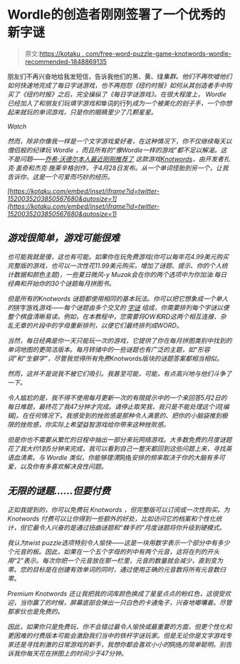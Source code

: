 # Wordle的创造者刚刚签署了一个优秀的新字谜

> 原文:[https://kotaku . com/free-word-puzzle-game-knotwords-wordle-recommended-1848869135](https://kotaku.com/free-word-puzzle-game-knotwords-wordle-recommended-1848869135)

朋友们不再兴奋地给我发短信，告诉我他们的黑、黄、绿[](https://kotaku.com/wordle-today-games-like-alternatives-best-nerdle-heardl-1848782927)*集群。他们不再吹嘘他们如何快速地完成了每日字谜游戏，也不再抱怨《纽约时报》如何从其创造者手中购买了《纽约时报》之后，完全操纵了《每日字谜游戏》。在很大程度上， *Wordle* 已经加入了和朋友们玩填字游戏和*单词的行列*成为一个被美化的刽子手，一个你想起来就玩的单词游戏，只是你的眼睛里少了几颗星星。* 

*Watch*

*然而，除非你像我一样是一个文字游戏爱好者，在这种情况下，你不仅继续每天以僧侣般的纪律玩 *Wordle* ，而且所有的“像Wordle一样的游戏”都不足以解渴。这不是问题——[乔希·沃德尔本人最近刚刚推荐了](https://twitter.com/powerlanguish/status/1520035203850567680) 这款游戏[*Knotwords*](https://playknotwords.com/)，由开发者扎克·盖奇和杰克·施莱辛格创作，于4月28日发布。从一个单词怪胎到另一个，让我告诉你，这是一个可爱而巧妙的经历。*

 *[https://kotaku.com/embed/inset/iframe?id=twitter-1520035203850567680&autosize=1](https://kotaku.com/embed/inset/iframe?id=twitter-1520035203850567680&autosize=1)* 

## *游戏很简单，游戏可能很难*

*也可能我就是傻，这也有可能。如果你在玩免费游戏(你可以每年花4.99美元购买完整版的游戏，也可以一次性花11.99美元购买，增加了谜题、提示、你的个人统计数据和颜色主题)，一些夏日微风-y Muzak会在你的两个选项中为你加油:每日经典和开始你的30个谜题每月拼图书。* 

*但是所有的Knotwords 谜题都使用相同的基本玩法。你可以把它想象成一个单人的*拼字游戏*游戏——每个谜题由多个交叉的 [字谜](https://en.wikipedia.org/wiki/Anagram) 组成，你需要排列每个字谜以便整个棋盘清晰易读。例如，在本教程中，您需要将OW和RD这两个相互连接、杂乱无章的片段中的字母重新排列，以便它们最终排列成WORD。* 

*当然，每日经典是你一天只能玩一次的游戏，它提供了你在每月拼图类别中找到的单词地图的更简洁版本。每月转储中的一些谜题也有广泛的主题，如“形容词”和“生僻字”，尽管我觉得所有免费*Knotwords*版块的谜题答案都相当相似。* 

*然而，这并不是说我不被它们吸引。我甚至可能，可能，有点高兴地与他们斗争了一下。* 

*令人尴尬的是，我不得不使用每月更新一次的有限提示中的一个来回答5月2日的每日难题，最终花了我47分钟才完成。请停止取笑我，我只是不能处理这个词[编辑]。在任何情况下，我感受到的挫败感是那种令人满意的、把你的小脑袋推到极限的挫败感，你实际上希望益智游戏给你带来这种挫败感。* 

*但是你也不需要从繁忙的日程中抽出一部分来玩网络游戏。大多数免费的月度谜题花了我大约1到5分钟来完成，我可以看到自己一整天都回到这些问题上来，寻找英语血清素。与 *Wordle* 类似，你能够理清*网络*安排的频率取决于你的大脑有多可爱，以及你有多喜欢解决良性问题。* 

## *无限的谜题……但要付费*

*正如我提到的，你可以免费玩 *Knotwords* ，但完整版可以订阅或一次性购买。为 *Knotwords* 付费可以让你得到一些额外的好处，比如访问它的档案和个性化统计，但它最令人兴奋的是通过扭曲谜题和“棘手的”月度谜题将你升级到硬模式。*

*我认为twist puzzle选项特别令人愉快——这是一块用数字表示一个部分中有多少个元音的板。因此，如果在一个五个字母的列中有两个元音，这将在列的开头用“2”表示。每次你把一个元音放在那一栏里，元音的数量就会减少，直到变为零。您的目标是在创建有效单词的同时，通过使用正确的元音数将所有元音数归零。* 

*Premium *Knotwords* 还让我把我的词库颜色换成了星星点点的粉红色，这很受欢迎，当你赢了的时候，屏幕底部会弹出一只白色的卡通兔子，兴奋地嘟囔着。尽管那家伙也是免费的。* 

*因此，如果你只是免费玩，你不会错过最令人愉快或最重要的方面，但更个性化和更困难的付费版本可能会激励我们当中的铁杆字谜玩家。但是无论你是文字游戏专家还是寻找刺激的日常游戏的新手，我想你都会喜欢小小的*网络*的简单聪明。别告诉我你每天花在拼图上的时间少于47分钟。*